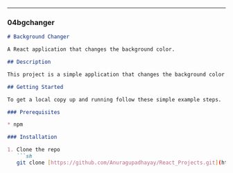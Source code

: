 ***

### 04bgchanger

```markdown
# Background Changer

A React application that changes the background color.

## Description

This project is a simple application that changes the background color of the page when a button is clicked. It demonstrates the use of state and event handlers in React.

## Getting Started

To get a local copy up and running follow these simple example steps.

### Prerequisites

* npm

### Installation

1. Clone the repo
   ```sh
   git clone [https://github.com/Anuragupadhayay/React_Projects.git](https://github.com/Anuragupadhayay/React_Projects.git)
